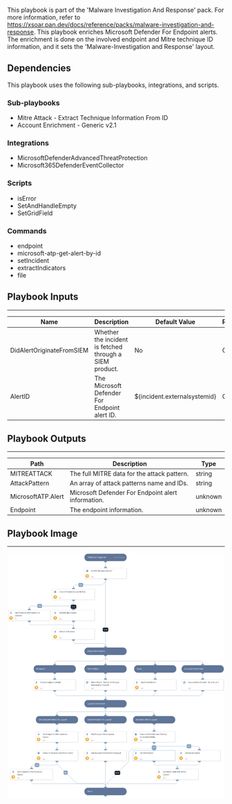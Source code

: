This playbook is part of the 'Malware Investigation And Response' pack. For more information, refer to https://xsoar.pan.dev/docs/reference/packs/malware-investigation-and-response.
This playbook enriches Microsoft Defender For Endpoint alerts. The enrichment is done on the involved endpoint and Mitre technique ID information, and it sets the 'Malware-Investigation and Response' layout.

## Dependencies

This playbook uses the following sub-playbooks, integrations, and scripts.

### Sub-playbooks

* Mitre Attack - Extract Technique Information From ID
* Account Enrichment - Generic v2.1

### Integrations

* MicrosoftDefenderAdvancedThreatProtection
* Microsoft365DefenderEventCollector

### Scripts

* isError
* SetAndHandleEmpty
* SetGridField

### Commands

* endpoint
* microsoft-atp-get-alert-by-id
* setIncident
* extractIndicators
* file

## Playbook Inputs

---

| **Name** | **Description** | **Default Value** | **Required** |
| --- | --- | --- | --- |
| DidAlertOriginateFromSIEM | Whether the incident is fetched through a SIEM product.  | No | Optional |
| AlertID | The Microsoft Defender For Endpoint alert ID. | ${incident.externalsystemid} | Optional |

## Playbook Outputs

---

| **Path** | **Description** | **Type** |
| --- | --- | --- |
| MITREATTACK | The full MITRE data for the attack pattern. | string |
| AttackPattern | An array of attack patterns name and IDs. | string |
| MicrosoftATP.Alert | Microsoft Defender For Endpoint alert information. | unknown |
| Endpoint | The endpoint information. | unknown |

## Playbook Image

---

![MDE Malware - Incident Enrichment](../doc_files/MDE_Malware_-_Incident_Enrichment.png)
